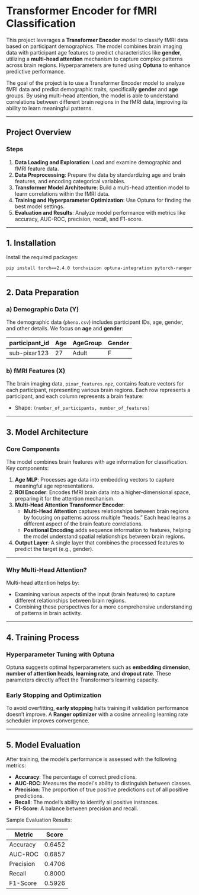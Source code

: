 # Transformer Encoder for fMRI Classification

This project leverages a **Transformer Encoder** model to classify fMRI data based on participant demographics. The model combines brain imaging data with participant age features to predict characteristics like **gender**, utilizing a **multi-head attention** mechanism to capture complex patterns across brain regions. Hyperparameters are tuned using **Optuna** to enhance predictive performance.

The goal of the project is to use a Transformer Encoder model to analyze fMRI data and predict demographic traits, specifically **gender** and **age** groups. By using multi-head attention, the model is able to understand correlations between different brain regions in the fMRI data, improving its ability to learn meaningful patterns.

 
---

## Project Overview

### Steps

1. **Data Loading and Exploration**: Load and examine demographic and fMRI feature data.
2. **Data Preprocessing**: Prepare the data by standardizing age and brain features, and encoding categorical variables.
3. **Transformer Model Architecture**: Build a multi-head attention model to learn correlations within the fMRI data.
4. **Training and Hyperparameter Optimization**: Use Optuna for finding the best model settings.
5. **Evaluation and Results**: Analyze model performance with metrics like accuracy, AUC-ROC, precision, recall, and F1-score.

---

## 1. Installation

Install the required packages:

```bash
pip install torch==2.4.0 torchvision optuna-integration pytorch-ranger torch_optimizer nilearn pandas seaborn plotly
```

---

## 2. Data Preparation

### a) Demographic Data (Y)

The demographic data (`pheno.csv`) includes participant IDs, age, gender, and other details. We focus on **age** and **gender**:

| participant_id | Age | AgeGroup | Gender |
|----------------|-----|----------|--------|
| sub-pixar123   | 27  | Adult    | F      |

### b) fMRI Features (X)

The brain imaging data, `pixar_features.npz`, contains feature vectors for each participant, representing various brain regions. Each row represents a participant, and each column represents a brain feature:
- Shape: `(number_of_participants, number_of_features)`

---

## 3. Model Architecture

### Core Components

The model combines brain features with age information for classification. Key components:

1. **Age MLP**: Processes age data into embedding vectors to capture meaningful age representations.
2. **ROI Encoder**: Encodes fMRI brain data into a higher-dimensional space, preparing it for the attention mechanism.
3. **Multi-Head Attention Transformer Encoder**:
   - **Multi-Head Attention** captures relationships between brain regions by focusing on patterns across multiple “heads.” Each head learns a different aspect of the brain feature correlations.
   - **Positional Encoding** adds sequence information to features, helping the model understand spatial relationships between brain regions.
4. **Output Layer**: A single layer that combines the processed features to predict the target (e.g., gender).

---

### Why Multi-Head Attention?

Multi-head attention helps by:
- Examining various aspects of the input (brain features) to capture different relationships between brain regions.
- Combining these perspectives for a more comprehensive understanding of patterns in brain activity.

---

## 4. Training Process

### Hyperparameter Tuning with Optuna

Optuna suggests optimal hyperparameters such as **embedding dimension**, **number of attention heads**, **learning rate**, and **dropout rate**. These parameters directly affect the Transformer’s learning capacity.

### Early Stopping and Optimization

To avoid overfitting, **early stopping** halts training if validation performance doesn’t improve. A **Ranger optimizer** with a cosine annealing learning rate scheduler improves convergence.

---

## 5. Model Evaluation

After training, the model’s performance is assessed with the following metrics:

- **Accuracy**: The percentage of correct predictions.
- **AUC-ROC**: Measures the model's ability to distinguish between classes.
- **Precision**: The proportion of true positive predictions out of all positive predictions.
- **Recall**: The model’s ability to identify all positive instances.
- **F1-Score**: A balance between precision and recall.

Sample Evaluation Results:

| Metric     | Score |
|------------|-------|
| Accuracy   | 0.6452 |
| AUC-ROC    | 0.6857 |
| Precision  | 0.4706 |
| Recall     | 0.8000 |
| F1-Score   | 0.5926 |

